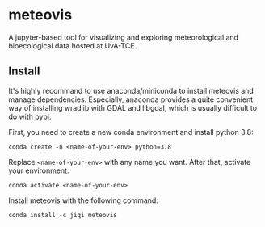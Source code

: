# meteovis
A jupyter-based tool for visualizing and exploring meteorological and bioecological data hosted at UvA-TCE.

## Install
It's highly recommand to use anaconda/miniconda to install meteovis and manage dependencies. Especially, anaconda provides a quite convenient way of installing wradlib with GDAL and libgdal, which is usually difficult to do with pypi. 

First, you need to create a new conda environment and install python 3.8:

```console
conda create -n <name-of-your-env> python=3.8
```

Replace ```<name-of-your-env>``` with any name you want. After that, activate your environment:

```console
conda activate <name-of-your-env>
```

Install meteovis with the following command:

```console
conda install -c jiqi meteovis
```